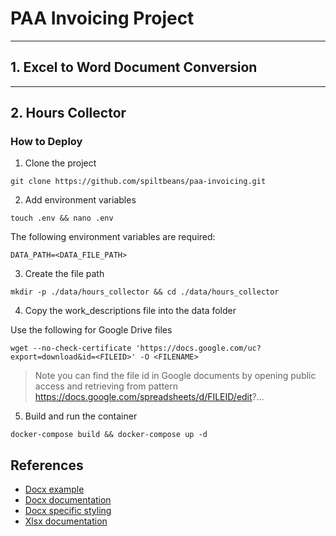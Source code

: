 # PAA Invoicing Project

- - -

## 1. Excel to Word Document Conversion

- - -

## 2. Hours Collector

### How to Deploy
1. Clone the project
```
git clone https://github.com/spiltbeans/paa-invoicing.git
```
2. Add environment variables
```
touch .env && nano .env
```
The following environment variables are required:
```
DATA_PATH=<DATA_FILE_PATH>
```

3. Create the file path
```
mkdir -p ./data/hours_collector && cd ./data/hours_collector
```

4. Copy the work_descriptions file into the data folder

Use the following for Google Drive files
```
wget --no-check-certificate 'https://docs.google.com/uc?export=download&id=<FILEID>' -O <FILENAME>
```
> Note you can find the file id in Google documents by opening public access and retrieving from
> pattern https://docs.google.com/spreadsheets/d/FILEID/edit?...

5. Build and run the container
```
docker-compose build && docker-compose up -d
```

## References
- [Docx example](https://runkit.com/dolanmiu/docx-demo10)
- [Docx documentation](https://docx.js.org/#/?id=welcome)
- [Docx specific styling](https://github.com/dolanmiu/docx/tree/29f421686fc5e0d0bd1aa6ef7c2d639d3ec1c26e/docs/usage)
- [Xlsx documentation](https://www.npmjs.com/package/xlsx)
